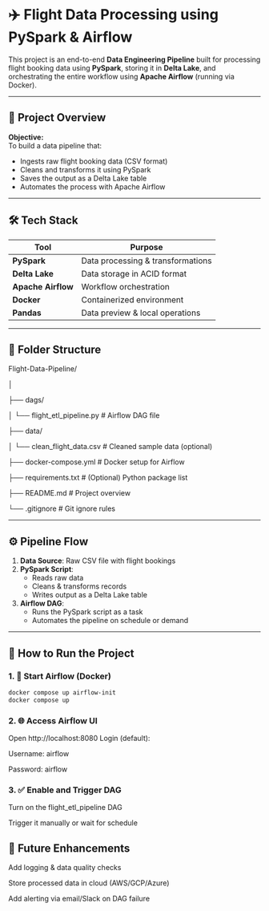 # ✈️ Flight Data Processing using PySpark & Airflow

This project is an end-to-end **Data Engineering Pipeline** built for processing flight booking data using **PySpark**, storing it in **Delta Lake**, and orchestrating the entire workflow using **Apache Airflow** (running via Docker).

---

## 🚀 Project Overview

**Objective:**  
To build a data pipeline that:
- Ingests raw flight booking data (CSV format)
- Cleans and transforms it using PySpark
- Saves the output as a Delta Lake table
- Automates the process with Apache Airflow

---

## 🛠️ Tech Stack

| Tool           | Purpose                         |
|----------------|----------------------------------|
| **PySpark**    | Data processing & transformations |
| **Delta Lake** | Data storage in ACID format      |
| **Apache Airflow** | Workflow orchestration        |
| **Docker**     | Containerized environment         |
| **Pandas**     | Data preview & local operations   |

---

## 📂 Folder Structure

Flight-Data-Pipeline/

│

├── dags/

│ └── flight_etl_pipeline.py # Airflow DAG file

├── data/

│ └── clean_flight_data.csv # Cleaned sample data (optional)

├── docker-compose.yml # Docker setup for Airflow

├── requirements.txt # (Optional) Python package list

├── README.md # Project overview

└── .gitignore # Git ignore rules


---

## ⚙️ Pipeline Flow

1. **Data Source**: Raw CSV file with flight bookings  
2. **PySpark Script**:
   - Reads raw data
   - Cleans & transforms records
   - Writes output as a Delta Lake table
3. **Airflow DAG**:
   - Runs the PySpark script as a task
   - Automates the pipeline on schedule or demand

---

## 🔄 How to Run the Project

### 1. 🐳 Start Airflow (Docker)
```bash
docker compose up airflow-init
docker compose up
```

### 2. 🌐 Access Airflow UI

Open http://localhost:8080
Login (default):

Username: airflow

Password: airflow

### 3. ✅ Enable and Trigger DAG

Turn on the flight_etl_pipeline DAG

Trigger it manually or wait for schedule

## 📝 Future Enhancements

Add logging & data quality checks

Store processed data in cloud (AWS/GCP/Azure)

Add alerting via email/Slack on DAG failure



